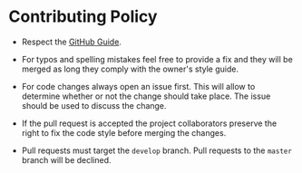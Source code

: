 # Contributing Policy

- Respect the [GitHub Guide](https://guides.github.com/activities/contributing-to-open-source/).

- For typos and spelling mistakes feel free to provide a fix and they will be merged as long they comply with the owner's style guide.
- For code changes always open an issue first. This will allow to determine whether or not the change should take place. The issue should be used to discuss the change.

- If the pull request is accepted the project collaborators preserve the right to fix the code style before merging the changes.

- Pull requests must target the `develop` branch. Pull requests to the `master` branch will be declined.